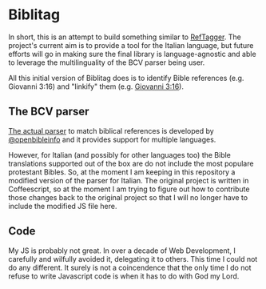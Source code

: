 # Biblitag

In short, this is an attempt to build something similar to [RefTagger](http://reftagger.com/).
The project's current aim is to provide a tool for the Italian language, but future efforts will go in making sure the final library is language-agnostic and able to leverage the multilinguality of the BCV parser being user.

All this initial version of Biblitag does is to identify Bible references (e.g. Giovanni 3:16) and "linkify" them (e.g. [Giovanni 3:16](https://www.biblegateway.com/passage/?search=John.3.16&version=NR2006)).

## The BCV parser

[The actual parser](https://github.com/openbibleinfo/Bible-Passage-Reference-Parser) to match biblical references is developed by [@openbibleinfo](https://github.com/openbibleinfo) and it provides support for multiple languages.

However, for Italian (and possibly for other languages too) the Bible translations supported out of the box are do not include the most populare protestant Bibles. 
So, at the moment I am keeping in this repository a modified version of the parser for Italian. The original project is written in Coffeescript, so at the moment I am trying to figure out how to contribute those changes back to the original project so that I will no longer have to include the modified JS file here.

## Code

My JS is probably not great. In over a decade of Web Development, I carefully and wilfully avoided it, delegating it to others. 
This time I could not do any different. It surely is not a coincendence that the only time I do not refuse to write Javascript code is when it has to do with God my Lord.
